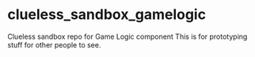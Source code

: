 # clueless_sandbox_gamelogic
Clueless sandbox repo for Game Logic component
This is for prototyping stuff for other people to see.
